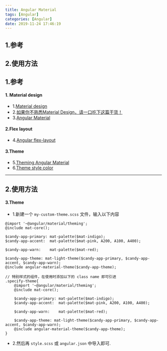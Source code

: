```yaml
---
title: Angular Material
tags: [Angular]
categories: [Angular]
date: 2019-11-24 17:46:19
---
```


## 1.参考
## 2.使用方法


<!-- more -->

## 1.参考
#### 1. Material design
* 1.[Material design](https://material.io/)
* 2.[如果你不熟悉Material Design，请一口吃下这篇干货！](https://www.uisdc.com/material-design-knowledge)
* 3.[Angular Material](https://material.angular.cn/)

#### 2.Flex layout
* 4.[Angular flex-layout](https://github.com/angular/flex-layout/wiki)

#### 3.Theme
* 5.[Theming Angular Material](https://material.angular.io/guide/theming)
* 6.[Theme style color](https://material.io/archive/guidelines/style/color.html#color-color-system)

***

## 2.使用方法


#### 3.Theme

* 1.新建一个 `my-custom-theme.scss` 文件，输入以下内容

```
@import '~@angular/material/theming';
@include mat-core();

$candy-app-primary: mat-palette($mat-indigo);
$candy-app-accent:  mat-palette($mat-pink, A200, A100, A400);

$candy-app-warn:    mat-palette($mat-red);

$candy-app-theme: mat-light-theme($candy-app-primary, $candy-app-accent, $candy-app-warn);
@include angular-material-theme($candy-app-theme);

// 特别样式的组件，在使用时添加以下的 class name 即可引进
.specify-theme{
	@import '~@angular/material/theming';
	@include mat-core();
	
	$candy-app-primary: mat-palette($mat-indigo);
	$candy-app-accent:  mat-palette($mat-pink, A200, A100, A400);
	
	$candy-app-warn:    mat-palette($mat-red);
	
	$candy-app-theme: mat-light-theme($candy-app-primary, $candy-app-accent, $candy-app-warn);
	@include angular-material-theme($candy-app-theme);
}
```

* 2.然后再 `style.scss` 或 `angular.json` 中导入即可.






